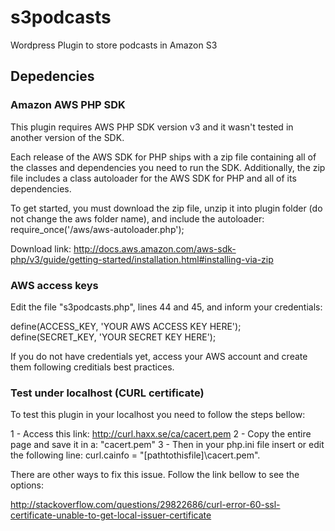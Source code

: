 # s3podcasts

Wordpress Plugin to store podcasts in Amazon S3

## Depedencies

### Amazon AWS PHP SDK

This plugin requires AWS PHP SDK version v3 and it wasn't tested in another version of the SDK.

Each release of the AWS SDK for PHP ships with a zip file containing all of the classes and dependencies you need to run the SDK. Additionally, the zip file includes a class autoloader for the AWS SDK for PHP and all of its dependencies.

To get started, you must download the zip file, unzip it into plugin folder (do not change the aws folder name), and include the autoloader: require_once('/aws/aws-autoloader.php');

Download link: http://docs.aws.amazon.com/aws-sdk-php/v3/guide/getting-started/installation.html#installing-via-zip

### AWS access keys

Edit the file "s3podcasts.php", lines 44 and 45, and inform your credentials:

define(ACCESS_KEY, 'YOUR AWS ACCESS KEY HERE');
define(SECRET_KEY, 'YOUR SECRET KEY HERE');

If you do not have credentials yet, access your AWS account and create them following creditials best practices.

### Test under localhost (CURL certificate)

To test this plugin in your localhost you need to follow the steps bellow:

1 - Access this link: http://curl.haxx.se/ca/cacert.pem 
2 - Copy the entire page and save it in a: "cacert.pem"
3 - Then in your php.ini file insert or edit the following line: curl.cainfo = "[pathtothisfile]\cacert.pem".

There are other ways to fix this issue. Follow the link bellow to see the options:

http://stackoverflow.com/questions/29822686/curl-error-60-ssl-certificate-unable-to-get-local-issuer-certificate